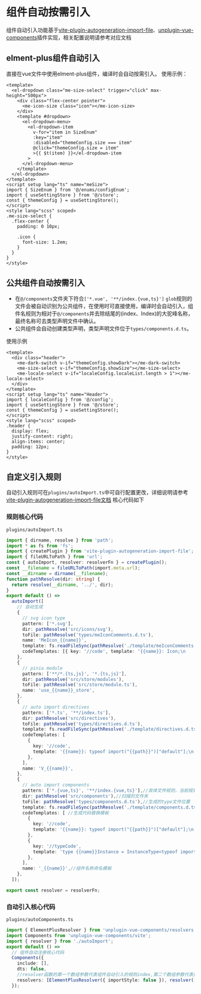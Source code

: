 # 组件自动按需引入
组件自动引入功能基于[vite-plugin-autogeneration-import-file](https://github.com/yuntian001/vite-plugin-autogeneration-import-file)、[unplugin-vue-components](https://github.com/antfu/unplugin-vue-components)插件实现，相关配置说明请参考对应文档

## elment-plus组件自动引入
直接在vue文件中使用elment-plus组件，编译时会自动按需引入。
使用示例：
```
<template>
  <el-dropdown class="me-size-select" trigger="click" max-height="500px">
    <div class="flex-center pointer">
      <me-icon-size class="icon"></me-icon-size>
    </div>
    <template #dropdown>
      <el-dropdown-menu>
        <el-dropdown-item
          v-for="item in SizeEnum"
          :key="item"
          :disabled="themeConfig.size === item"
          @click="themeConfig.size = item"
          >{{ $t(item) }}</el-dropdown-item
        >
      </el-dropdown-menu>
    </template>
  </el-dropdown>
</template>
<script setup lang="ts" name="meSize">
import { SizeEnum } from '@/enums/configEnum';
import { useSettingStore } from '@/store';
const { themeConfig } = useSettingStore();
</script>
<style lang="scss" scoped>
.me-size-select {
  .flex-center {
    padding: 0 10px;

    .icon {
      font-size: 1.2em;
    }
  }
}
</style>
```
## 公共组件自动按需引入
- 在`@/components`文件夹下符合`['*.vue', '**/index.{vue,ts}']` `glob`规则的文件会被自动识别为公共组件，在使用时可直接使用，编译时会自动引入，组件名规则为相对于`@/components`并去除结尾的(index、Index)的大驼峰名称，最终名称可去类型声明文件中确认。
- 公共组件会自动创建类型声明，类型声明文件位于`types/components.d.ts`。

使用示例
```
<template>
  <div class="header">
    <me-dark-switch v-if="themeConfig.showDark"></me-dark-switch>
    <me-size-select v-if="themeConfig.showSize"></me-size-select>
    <me-locale-select v-if="localeConfig.localeList.length > 1"></me-locale-select>
  </div>
</template>
<script setup lang="ts" name="Header">
import { localeConfig } from '@/config';
import { useSettingStore } from '@/store';
const { themeConfig } = useSettingStore();
</script>
<style lang="scss" scoped>
.header {
  display: flex;
  justify-content: right;
  align-items: center;
  padding: 12px;
}
</style>
```
## 自定义引入规则
自动引入规则可在`plugins/autoImport.ts`中可自行配置更改，详细说明请参考[vite-plugin-autogeneration-import-file文档](https://github.com/yuntian001/vite-plugin-autogeneration-import-file/blob/main/README-zh-cn.md) 核心代码如下

### 规则核心代码
`plugins/autoImport.ts`
```ts
import { dirname, resolve } from 'path';
import * as fs from 'fs';
import { createPlugin } from 'vite-plugin-autogeneration-import-file';
import { fileURLToPath } from 'url';
const { autoImport, resolver: resolverFn } = createPlugin();
const __filename = fileURLToPath(import.meta.url);
const __dirname = dirname(__filename);
function pathResolve(dir: string) {
  return resolve(__dirname, '../', dir);
}
export default () =>
  autoImport([
    // 自动生成
    {
      // svg icon type
      pattern: ['*.svg'],
      dir: pathResolve('src/icons/svg'),
      toFile: pathResolve('types/meIconComments.d.ts'),
      name: 'MeIcon_{{name}}',
      template: fs.readFileSync(pathResolve('./template/meIconComments.d.ts'), 'utf-8'),
      codeTemplates: [{ key: '//code', template: '{{name}}: Icon;\n    ' }],
    },
    {
      // pinia module
      pattern: ['**/*.{ts,js}', '*.{ts,js}'],
      dir: pathResolve('src/store/modules'),
      toFile: pathResolve('src/store/module.ts'),
      name: 'use_{{name}}_store',
    },
    {
      // auto import directives
      pattern: ['*.ts', '**/index.ts'],
      dir: pathResolve('src/directives'),
      toFile: pathResolve('types/directives.d.ts'),
      template: fs.readFileSync(pathResolve('./template/directives.d.ts'), 'utf-8'),
      codeTemplates: [
        {
          key: '//code',
          template: '{{name}}: typeof import("{{path}}")["default"];\n    ',
        },
      ],
      name: 'V_{{name}}',
    },
    {
      // auto import components
      pattern: ['*.{vue,ts}', '**/index.{vue,ts}'],//具体文件规则，当前规则为 dir文件夹下的.vue或.ts 或者dir子文件夹下的index.vue或index.ts文件
      dir: pathResolve('src/components'),//扫描的文件夹
      toFile: pathResolve('types/components.d.ts'),//生成的type文件位置
      template: fs.readFileSync(pathResolve('./template/components.d.ts'), 'utf-8'),//生成文件模板
      codeTemplates: [ //生成代码替换模板
        {
          key: '//code',
          template: '{{name}}: typeof import("{{path}}")["default"];\n    ',
        },
        {
          key: '//typeCode',
          template: 'type {{name}}Instance = InstanceType<typeof import("{{path}}")["default"]>;\n  ',
        },
      ],
      name: '_{{name}}',//组件名称命名模板
    },
  ]);

export const resolver = resolverFn;

```

### 自动引入核心代码
`plugins/autoComponents.ts`
```ts
import { ElementPlusResolver } from 'unplugin-vue-components/resolvers';
import Components from 'unplugin-vue-components/vite';
import { resolver } from './autoImport';
export default () =>
  // 组件自动注册核心代码
  Components({
    include: [],
    dts: false,
    //resolver函数的第一个数组参数代表组件自动引入的规则index,第二个数组参数代表指令自动引入的规则index
    resolvers: [ElementPlusResolver({ importStyle: false }), resolver([3], [2])],
  });

```